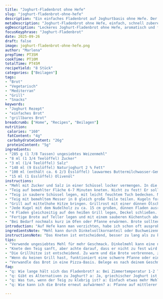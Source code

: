 ```yaml
---
title: "Joghurt-Fladenbrot ohne Hefe"
slug: "joghurt-fladenbrot-ohne-hefe"
description: "Ein einfaches Fladenbrot auf Joghurtbasis ohne Hefe. Der Teig wird mit Mehl, Zucker, Salz, Naturjoghurt und leicht warmem Wasser sowie Olivenöl zubereitet. Statt Wasser kann Buttermilch verwendet werden für eine leichte Säure. Der Teig wird kurz geknetet, ruhen gelassen, dann in Kugeln geteilt, die man ausrollt und auf dem Grill bei mittlerer bis hoher Hitze schnell backt. Die Brote blähen sich und bekommen leichte Röstaromen. Ideal als Beilage oder für Vegetarier und Allergiker, die auf Hefe verzichten müssen."
metaDescription: "Joghurt-Fladenbrot ohne Hefe, einfach, schnell zubereitet. Ideal für Grillabende oder als Beilage zu verschiedenen Gerichten."
ogDescription: "Leckeres Joghurt-Fladenbrot ohne Hefe, aromatisch und fluffig, perfekt für jede Gelegenheit."
focusKeyphrase: "Joghurt-Fladenbrot"
date: 2025-09-26
draft: false
image: joghurt-fladenbrot-ohne-hefe.png
author: "Marlena"
prepTime: PT35M
cookTime: PT10M
totalTime: PT45M
recipeYield: "8 Stück"
categories: ["Beilagen"]
tags:
- "Brot"
- "Vegetarisch"
- "Mediterran"
- "Grill"
- "Snacks"
keywords:
- "Joghurt Rezept"
- "einfaches Brot"
- "grillbares Brot"
breadcrumb: ["Home", "Recipes", "Beilagen"]
nutrition: 
 calories: "160"
 fatContent: "4g"
 carbohydrateContent: "26g"
 proteinContent: "5g"
ingredients:
- "285 g (1 7/8 Tassen) ungesiebtes Weizenmehl"
- "8 ml (1 3/4 Teelöffel) Zucker"
- "3 ml (1/4 Teelöffel) Salz"
- "140 ml (9 Esslöffel) Naturjoghurt 2 % Fett"
- "100 ml (enthält ca. 6 2/3 Esslöffel) lauwarmes Buttermilchwasser-Gemisch"
- "15 ml (1 Esslöffel) Olivenöl"
instructions:
- "Mehl mit Zucker und Salz in einer Schüssel locker vermengen. In die Mitte eine Mulde drücken, Jogurt, lauwarmes Buttermilchwasser-Gemisch und Olivenöl hineingeben. Mit der Gabel von innen nach außen einarbeiten, bis alles bindet."
- "Teig auf bemehlter Fläche 6-7 Minuten kneten. Nicht zu fest! Er soll geschmeidig und elastisch sein, der Fingerabdruck sollte sich leicht zurückziehen."
- "Teig in saubere Schüssel legen, mit leicht feuchtem Tuch bedecken. Mindestens 50-60 Minuten bei Raumtemperatur ruhen lassen. Wichtig für die Feuchtigkeit und die spätere Blasenbildung."
- "Teig mit bemehltem Messer in 8 gleich große Teile teilen. Kugeln formen und locker auf bemehlter Fläche verteilen. 8-12 Minuten ohne Abdeckung entspannen lassen. Das macht sie geschmeidiger und leichter auszurollen."
- "Grill auf mittelhohe Hitze bringen. Grillrost mit einer dünnen Ölschicht bestreichen, sonst klebt der Teig fest."
- "Jede Kugel mit dem Nudelholz zu ca. 15 cm großen, dünnen Fladen ausrollen. Fladen nicht zu dünn, sonst reißen sie zu schnell. Mit etwas Mehl bestäuben, bei Bedarf auffüllen."
- "4 Fladen gleichzeitig auf den heißen Grill legen, Deckel schließen. Nach ca. 1 Minute erste Blasen entdecken, Fladen vorsichtig wenden. Noch etwa 50 Sekunden backen, bis sich goldbraune Flecken bilden. Das Knistern und Aufquellen sind Signale für den richtigen Moment."
- "Fertige Brote auf Teller legen und mit einem sauberen Küchentuch abdecken. So bleiben sie warm und feucht, sonst werden sie schnell trocken und hart."
- "Bei Bedarf nochmals kurz im Ofen oder Pfanne erwärmen. Brote sollten innen weich, außen leicht knusprig sein."
introduction: "Auf Hefe kann man verzichten, habe ich schon oft ausprobiert. Joghurt macht den Teig so elastisch, dass das Brot trotzdem schön aufgeht, wenn man die Ruhezeiten einhält. Wichtig ist die Balance zwischen Feuchtigkeit und Knetzeit, sonst wird das Ergebnis zu zäh oder zu trocken. Die Buttermilch im Wasser sorgt für einen kleinen Kick Säure, der die Brote etwas aromatischer macht, ohne dass sie sauer schmecken. Wer keinen Grill hat, kann auch eine schwere Pfanne oder Grillpfanne nehmen. Schnell aufgepufft, leicht aufgebläht – und die Röstaromen vom Grill geben dem Brot den Charakter, die man sonst von Hefeteig kennt. Perfekt als schneller Snack oder Beilage zu Salat und Dips."
ingredientsNote: "Mehl kann durch Dinkelvollkornanteil oder Buchweizenmehl bis zu 30 % ersetzt werden für mehr Biss und nussigen Geschmack. Statt Naturjoghurt kann griechischer Joghurt genommen werden, dann etwas verdünnen – er ist dicker und bindet stärker. Zucker nicht weglassen, er unterstützt die leichte Bräunung. Salz immer genau dosieren, sonst wird der Teig fade oder zu hart. Buttermilchwasser ist der Trick, habe ich von einer alten Bäckerin gelernt – mildert den Geschmack und macht luftige Konsistenz möglich ohne Hefe. Olivenöl kann durch neutrales Öl ersetzt werden, aber das Aroma geht verloren."
instructionsNote: "Das Kneten ist entscheidend, besser zu lang als zu kurz, man merkt es an der Elastizität. Teig soll weich, aber nicht klebrig sein. Ruhezeit unbedingt einhalten, sonst reißt der Teig beim Ausrollen. Fladen nicht zu dünn ausrollen, sonst trocknen sie zu schnell aus – besser etwas dicker lassen, das gibt fluffige Brote. Grillplatten oder Grillrost müssen sauber und gut geölt sein, sonst kleben die Fladen. Hitze ist ausschlaggebend für die Blasenbildung; nicht zu niedrig, sonst werden die Brote hart. Immer mit geschlossenen Deckel grillen, die Hitze im Grill fördert das Aufquellen und Garen. Abdecken nach dem Grillen verhindert, dass die Brote zu trocken werden. Wer keine Grillmöglichkeit hat, kann alternativ eine Gusseisenpfanne oder Backofen bei 220 °C mit Pizzastein verwenden, aber der typische Grillgeschmack fehlt dann."
tips:
- "Verwende ungesiebtes Mehl für mehr Geschmack. Dinkelmehl kann eine nussige Note hinzufügen. Experimente mit 30 % Buchweizenmehl sind auch interessant. Achte auf die Konsistenz des Teigs. Zu viel Mehl macht es trocken."
- "Knete den Teig sanft, aber achte darauf, dass er nicht zu fest wird. Ein Fingerschnappen sollte klar spürbar sein. Lass ihn ruhen, auch wenn du ungeduldig bist. Die Ruhezeit sorgt für Blasenbildung und die gewünschte Textur. Variiere die Menge an Joghurt für mehr Feuchtigkeit."
- "Die Grillhitze ist entscheidend. Zu warm und die Brote verbrennen, zu kühl werden sie hart. Ein Grillthermometer kann hier helfen. Diese Brote sprechen förmlich beim Backen; hör auf die Geräusche. Knistern ist ein gutes Zeichen. Abdecken nach dem Grillen bewahrt die Feuchtigkeit. Denk daran, die Grillplatte gut einzufetten."
- "Wenn du keinen Grill hast, funktioniert eine schwere Pfanne oder ein Backofen gut. Achte aber darauf, dass die Hitze gleichmäßig verteilt ist. Verwende einen Pizzastein für den Ofen; er kann den Brotgeschmack intensivieren. Das Geräusch, wenn das Brot auf die heiße Fläche trifft, gibt dir ein gutes Gefühl für die Temperatur."
- "Verwandle das Brot in eine Pizza-Basis. Belege es nach deinem Geschmack, auch ohne lange Teigzeit. Experimentiere mit verschiedenen Käsesorten oder Gemüsen. Zögere nicht, Reste kreativ zu verwerten; das gibt dem Gericht eine neue Dimension. Mach dir eine kleine Pizzastation während des Grillens."
faq:
- "q: Wie lange hält sich das Fladenbrot? a: Bei Zimmertemperatur 1-2 Tage. Kühl lagern, um es frisch zu halten. Für längere Haltbarkeit, abdecken und im Kühlschrank aufbewahren."
- "q: Gibt es Alternativen zu Joghurt? a: Ja, griechischer Joghurt ist eine gute Wahl; etwas verdünnen. Auch pflanzliche Joghurts können getestet werden. Sie beeinflussen den Geschmack leicht."
- "q: Was tun, wenn der Teig zu klebrig ist? a: Einfach etwas mehr Mehl hinzufügen. Nicht vergessen, dass die Feuchtigkeit variieren kann. Zu viel Flüssigkeit kann es schwer machen, den Teig zu formen."
- "q: Wie kann ich die Brote erneut aufwärmen? a: Pfanne auf mittlerer Hitze ist ideal, kurz butter hinzufügen. Oder kurz im Ofen bei niedriger Temperatur warmhalten. Achte darauf, dass sie nicht austrocknen."

---
```

